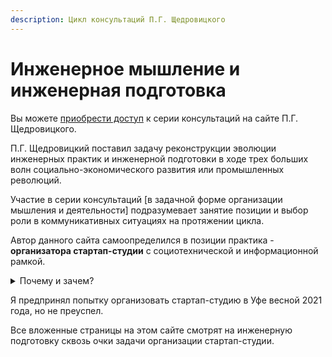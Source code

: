 ```yaml
---
description: Цикл консультаций П.Г. Щедровицкого
---
```


# Инженерное мышление и инженерная подготовка

Вы можете [приобрести доступ](https://shchedrovitskiy.com/shop/%D0%A6%D0%B8%D0%BA%D0%BB-%D0%BA%D0%BE%D0%BD%D1%81%D1%83%D0%BB%D1%8C%D1%82%D0%B0%D1%86%D0%B8%D0%B9-%D0%98%D0%BD%D0%B6%D0%B5%D0%BD%D0%B5%D1%80%D0%BD%D0%BE%D0%B5-%D0%BC%D1%8B%D1%88%D0%BB%D0%B5%D0%BD%D0%B8%D0%B5-%D0%B8-%D0%B8%D0%BD%D0%B6%D0%B5%D0%BD%D0%B5%D1%80%D0%BD%D0%B0%D1%8F-%D0%BF%D0%BE%D0%B4%D0%B3%D0%BE%D1%82%D0%BE%D0%B2%D0%BA%D0%B0-p241809967) к серии консультаций на сайте П.Г. Щедровицкого. &#x20;

П.Г. Щедровицкий поставил задачу реконструкции эволюции инженерных практик и инженерной подготовки в ходе трех больших волн социально-экономического развития или промышленных революций.&#x20;

Участие в серии консультаций \[в задачной форме организации мышления и деятельности] подразумевает занятие позиции и выбор роли в коммуникативных ситуациях на протяжении цикла.&#x20;

Автор данного сайта самоопределился в позиции практика - **организатора стартап-студии** с социотехнической и информационной рамкой.&#x20;

<details>

<summary>Почему и зачем?</summary>

В 2010 году, отвечая на вопрос Елены Осиповой "кем ты станешь?" я ответил - "серийным технологическим предпринимателем". Ценностные основания я искал у Айн Ренд и Карла Поппера. С тех пор я смог построить карьеру Software Engineer \[Yandex, Bolt.eu]. Сейчас я планирую вернуться к тому кругу вопросов, которые сформулировал для себя в юности.&#x20;

</details>

Я предпринял попытку организовать стартап-студию в Уфе весной 2021 года, но не преуспел.&#x20;

Все вложенные страницы на этом сайте смотрят на инженерную подготовку сквозь очки задачи организации стартап-студии.&#x20;
